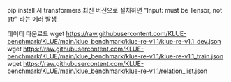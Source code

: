 pip install 시 transformers 최신 버전으로 설치하면 "Input: must be Tensor, not str" 라는 에러 발생

데이터 다운로드
wget https://raw.githubusercontent.com/KLUE-benchmark/KLUE/main/klue_benchmark/klue-re-v1.1/klue-re-v1.1_dev.json
wget https://raw.githubusercontent.com/KLUE-benchmark/KLUE/main/klue_benchmark/klue-re-v1.1/klue-re-v1.1_train.json
wget https://raw.githubusercontent.com/KLUE-benchmark/KLUE/main/klue_benchmark/klue-re-v1.1/relation_list.json